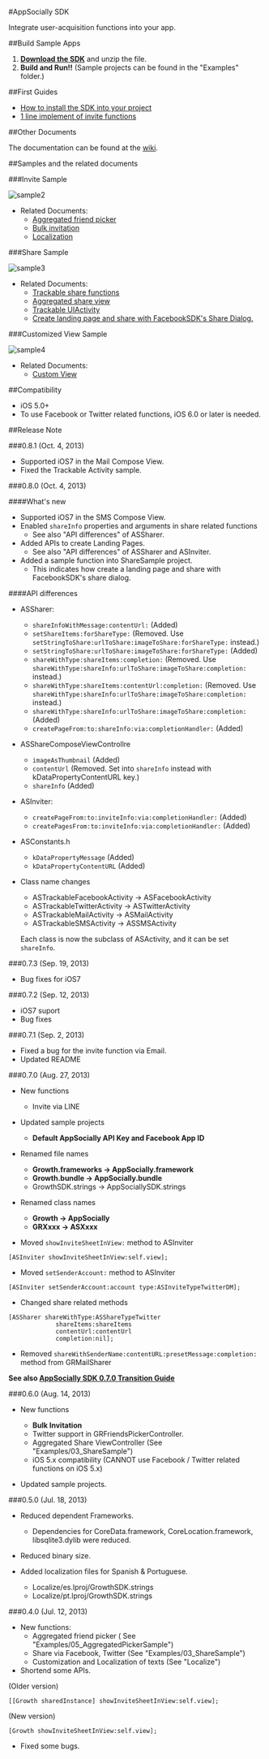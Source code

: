 #AppSocially SDK

Integrate user-acquisition functions into your app.

##Build Sample Apps

1. **[Download the SDK](https://github.com/appsocially/AppSocially-iOS-SDK/releases)** and unzip the file.
2. **Build and Run!!** (Sample projects can be found in the "Examples" folder.)

##First Guides

- [How to install the SDK into your project](https://github.com/appsocially/AppSocially-iOS-SDK/wiki/How-to-install-the-SDK-into-your-project)
- [1 line implement of invite functions](https://github.com/appsocially/AppSocially-iOS-SDK/wiki/1-line-implement-of-invite-functions)


##Other Documents

The documentation can be found at the [wiki](https://github.com/appsocially/AppSocially-iOS-SDK/wiki).


##Samples and the related documents

###Invite Sample

![sample2](http://appsocially-docs-resources.s3.amazonaws.com/ss_InviteSmaple__.png)

- Related Documents:
  - [Aggregated friend picker](https://github.com/appsocially/AppSocially-iOS-SDK/wiki/Aggregated-friend-picker)
  - [Bulk invitation](https://github.com/appsocially/AppSocially-iOS-SDK/wiki/Bulk-invitation)
  - [Localization](https://github.com/appsocially/AppSocially-iOS-SDK/wiki/Localization)

###Share Sample

![sample3](http://appsocially-docs-resources.s3.amazonaws.com/ss_ShareSample__.png)

- Related Documents:
  - [Trackable share functions](https://github.com/appsocially/AppSocially-iOS-SDK/wiki/Trackable-share-functions)
  - [Aggregated share view](https://github.com/appsocially/AppSocially-iOS-SDK/wiki/Aggregated-share-view)
  - [Trackable UIActivity](https://github.com/appsocially/AppSocially-iOS-SDK/wiki/Trackable-UIActivity)
  - [Create landing page and share with FacebookSDK's Share Dialog.](https://github.com/appsocially/AppSocially-iOS-SDK/wiki/Create-landing-page-and-share-with-FacebookSDK's-Share-Dialog)

###Customized View Sample

![sample4](http://appsocially-docs-resources.s3.amazonaws.com/ss_CustomizedViewSample__.png)

- Related Documents:
  - [Custom View](https://github.com/appsocially/AppSocially-iOS-SDK/wiki/Custom-View)

##Compatibility

- iOS 5.0+
- To use Facebook or Twitter related functions, iOS 6.0 or later is needed.

##Release Note

###0.8.1 (Oct. 4, 2013)

- Supported iOS7 in the Mail Compose View.
- Fixed the Trackable Activity sample.


###0.8.0 (Oct. 4, 2013)

####What's new

- Supported iOS7 in the SMS Compose View.
- Enabled `shareInfo` properties and arguments in share related functions
  - See also "API differences" of ASSharer.
- Added APIs to create Landing Pages.
  - See also "API differences" of ASSharer and ASInviter.
- Added a sample function into ShareSample project.
  - This indicates how create a landing page and share with FacebookSDK's share dialog.

####API differences

- ASSharer:

  - `shareInfoWithMessage:contentUrl:` (Added)
  - `setShareItems:forShareType:` (Removed. Use `setStringToShare:urlToShare:imageToShare:forShareType:` instead.)
  - `setStringToShare:urlToShare:imageToShare:forShareType:` (Added)
  - `shareWithType:shareItems:completion:` (Removed. Use `shareWithType:shareInfo:urlToShare:imageToShare:completion:` instead.)
  - `shareWithType:shareItems:contentUrl:completion:` (Removed. Use `shareWithType:shareInfo:urlToShare:imageToShare:completion:` instead.)
  - `shareWithType:shareInfo:urlToShare:imageToShare:completion:` (Added)
  - `createPageFrom:to:shareInfo:via:completionHandler:` (Added)


- ASShareComposeViewControllre
  - `imageAsThumbnail` (Added)
  - `contentUrl` (Removed. Set into `shareInfo` instead with kDataPropertyContentURL key.)
  - `shareInfo` (Added)

- ASInviter:
  - `createPageFrom:to:inviteInfo:via:completionHandler:` (Added)
  - `createPagesFrom:to:inviteInfo:via:completionHandler:` (Added)
  
- ASConstants.h
  - `kDataPropertyMessage` (Added)
  - `kDataPropertyContentURL` (Added)


- Class name changes
  - ASTrackableFacebookActivity -> ASFacebookActivity
  - ASTrackableTwitterActivity -> ASTwitterActivity
  - ASTrackableMailActivity -> ASMailActivity
  - ASTrackableSMSActivity -> ASSMSActivity

  Each class is now the subclass of ASActivity, and it can be set `shareInfo`.



###0.7.3 (Sep. 19, 2013)

- Bug fixes for iOS7

###0.7.2 (Sep. 12, 2013)

- iOS7 suport
- Bug fixes

###0.7.1 (Sep. 2, 2013)

- Fixed a bug for the invite function via Email.
- Updated README

###0.7.0 (Aug. 27, 2013)

- New functions
  - Invite via LINE

- Updated sample projects
  - **Default AppSocially API Key and Facebook App ID**

- Renamed file names
  - **Growth.frameworks -> AppSocially.framework**
  - **Growth.bundle -> AppSocially.bundle**
  - GrowthSDK.strings -> AppSociallySDK.strings

- Renamed class names
  - **Growth -> AppSocially**
  - **GRXxxx -> ASXxxx**

- Moved `showInviteSheetInView:` method to ASInviter

````
[ASInviter showInviteSheetInView:self.view];
````

- Moved `setSenderAccount:` method to ASInviter

````
[ASInviter setSenderAccount:account type:ASInviteTypeTwitterDM];
````

- Changed share related methods

````
[ASSharer shareWithType:ASShareTypeTwitter
             shareItems:shareItems
             contentUrl:contentUrl
             completion:nil];
````

- Removed `shareWithSenderName:contentURL:presetMessage:completion:` method from GRMailSharer


**See also [AppSocially SDK 0.7.0 Transition Guide](https://github.com/appsocially/AppSocially-iOS-SDK/wiki/Transition-Guide-from-0.6.0-or-earlier-to-0.7.0)**


###0.6.0 (Aug. 14, 2013)

- New functions
  - **Bulk Invitation**
  - Twitter support in GRFriendsPickerController.
  - Aggregated Share ViewController (See "Examples/03_ShareSample")
  - iOS 5.x compatibility (CANNOT use Facebook / Twitter related functions on iOS 5.x)

- Updated sample projects.


###0.5.0 (Jul. 18, 2013)

- Reduced dependent Frameworks.
  - Dependencies for CoreData.framework, CoreLocation.framework, libsqlite3.dylib were reduced.

- Reduced binary size.
- Added localization files for Spanish & Portuguese.
  - Localize/es.lproj/GrowthSDK.strings
  - Localize/pt.lproj/GrowthSDK.strings


###0.4.0 (Jul. 12, 2013)

- New functions:
  - Aggregated friend picker (  See "Examples/05_AggregatedPickerSample")
  - Share via Facebook, Twitter (See "Examples/03_ShareSample")
  - Customization and Localization of texts (See "Localize")
- Shortend some APIs.

(Older version)

````
[[Growth sharedInstance] showInviteSheetInView:self.view];
````

(New version)

````
[Growth showInviteSheetInView:self.view];
````

- Fixed some bugs.
